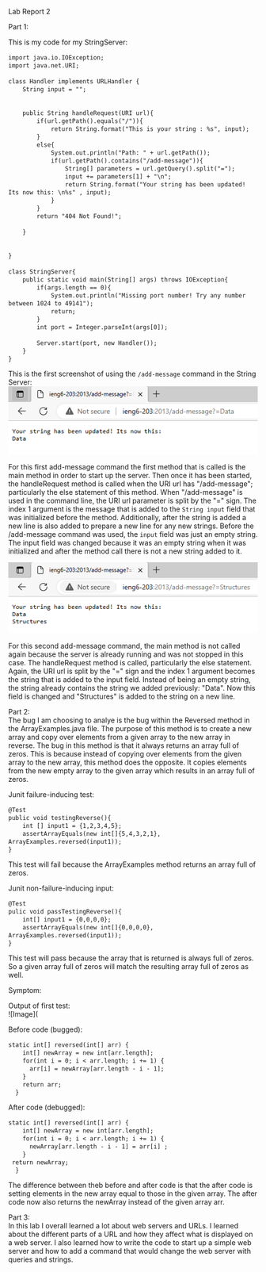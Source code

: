 Lab Report 2  

Part 1:  

This is my code for my StringServer:  
 
    import java.io.IOException;
    import java.net.URI;

    class Handler implements URLHandler {
        String input = "";


        public String handleRequest(URI url){
            if(url.getPath().equals("/")){
                return String.format("This is your string : %s", input);
            }
            else{
                System.out.println("Path: " + url.getPath());
                if(url.getPath().contains("/add-message")){
                    String[] parameters = url.getQuery().split("=");
                    input += parameters[1] + "\n";
                    return String.format("Your string has been updated! Its now this: \n%s" , input);
                }
            }
            return "404 Not Found!";
            
        }


    }

    class StringServer{
        public static void main(String[] args) throws IOException{
            if(args.length == 0){
                System.out.println("Missing port number! Try any number between 1024 to 49141");
                return;
            }
            int port = Integer.parseInt(args[0]);

            Server.start(port, new Handler());
        }
    }  
   
This is the first screenshot of using the `/add-message` command in the String Server:  
![Image](StringServercmd.png)  

For this first add-message command the first method that is called is the main method in order to start up the server. Then once it has been started, the handleRequest method is called when the URI url has "/add-message"; particularly the else statement of this method. When "/add-message" is used in the command line, the URI url parameter is split by the "=" sign. The index 1 argument is the message that is added to the `String input` field that was initialized before the method. Additionally, after the string is added a new line is also added to prepare a new line for any new strings. Before the /add-message command was used, the `input` field was just an empty string. The input field was changed because it was an empty string when it was initialized and after the method call there is not a new string added to it.  

![Image](StringServercmd2.png)  

For this second add-message command, the main method is not called again because the server is already running and was not stopped in this case. The handleRequest method is called, particularly the else statement. Again, the URI url is split by the "=" sign and the index 1 argument becomes the string that is added to the input field. Instead of being an empty string, the string already contains the string we added previously: "Data". Now this field is changed and "Structures" is added to the string on a new line.  

Part 2:  
The bug I am choosing to analye is the bug within the Reversed method in the ArrayExamples.java file. The purpose of this method is to create a new array and copy over elements from a given array to the new array in reverse. The bug in this method is that it always returns an array full of zeros. This is because instead of copying over elements from the given array to the new array, this method does the opposite. It copies elements from the new empty array to the given array which results in an array full of zeros.  

Junit failure-inducing test:   

    @Test  
    public void testingReverse(){  
        int [] input1 = {1,2,3,4,5};  
        assertArrayEquals(new int[]{5,4,3,2,1}, ArrayExamples.reversed(input1));
    }  
This test will fail because the ArrayExamples method returns an array full of zeros.  

Junit non-failure-inducing input:  

    @Test
    pulic void passTestingReverse(){
        int[] input1 = {0,0,0,0};
        assertArrayEquals(new int[]{0,0,0,0}, ArrayExamples.reversed(input1));
    }  
This test will pass because the array that is returned is always full of zeros. So a given array full of zeros will match the resulting array full of zeros as well.  

Symptom:  

Output of first test:  
![Image](



Before code (bugged):  

    static int[] reversed(int[] arr) {
        int[] newArray = new int[arr.length];
        for(int i = 0; i < arr.length; i += 1) {
          arr[i] = newArray[arr.length - i - 1];
        }
        return arr;
      }
After code (debugged): 

    static int[] reversed(int[] arr) {
        int[] newArray = new int[arr.length];
        for(int i = 0; i < arr.length; i += 1) {
          newArray[arr.length - i - 1] = arr[i] ;
        }
     return newArray;
      }  

The difference between theb before and after code is that the after code is setting elements in the new array equal to those in the given array. The after code now also returns the newArray instead of the given array arr. 




Part 3:  
In this lab I overall learned a lot about web servers and URLs. I learned about the different parts of a URL and how they affect what is displayed on a web server. I also learned how to write the code to start up a simple web server and how to add a command that would change the web server with queries and strings. 


